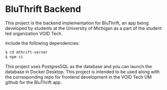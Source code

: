 # BluThrift Backend
This project is the backend implementation for BluThrift, an
app being developed by students at the University of Michigan as a part of
the student led organization VOID Tech. 

Include the following dependencies:
```bash
$ cd mthrift-server
$ npm ci
```
This project uses PostgresSQL as the database and you can launch the database 
in Docker Desktop. 
This project is intended to be used along with the corresponding repo for
frontend development in the VOID Tech UM github for the BluThrift app. 
